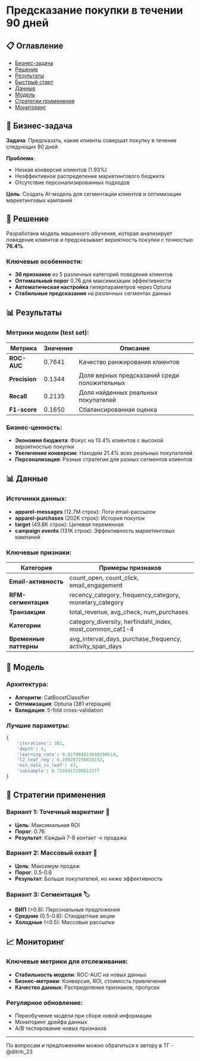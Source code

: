 
# Предсказание покупки в течении 90 дней

## 📋 Оглавление
- [Бизнес-задача](#бизнес-задача)
- [Решение](#решение)
- [Результаты](#результаты)
- [Быстрый старт](#быстрый-старт)
- [Данные](#данные)
- [Модель](#модель)
- [Стратегии применения](#стратегии-применения)
- [Мониторинг](#мониторинг)

## 🎯 Бизнес-задача

**Задача**: Предсказать, какие клиенты совершат покупку в течение следующих 90 дней

**Проблема**: 
- Низкая конверсия клиентов (1.93%)
- Неэффективное распределение маркетингового бюджета
- Отсутствие персонализированных подходов

**Цель**: Создать AI-модель для сегментации клиентов и оптимизации маркетинговых кампаний

## 🚀 Решение

Разработана модель машинного обучения, которая анализирует поведение клиентов и предсказывает вероятность покупки с точностью **76.4%**.

### Ключевые особенности:
- **36 признаков** из 5 различных категорий поведения клиентов
- **Оптимальный порог** 0.76 для максимизации эффективности
- **Автоматическая настройка** гиперпараметров через Optuna
- **Стабильные предсказания** на различных сегментах данных

## 📊 Результаты

### Метрики модели (test set):
| Метрика | Значение | Описание |
|---------|----------|----------|
| **ROC-AUC** | 0.7641 | Качество ранжирования клиентов |
| **Precision** | 0.1344 | Доля верных предсказаний среди положительных |
| **Recall** | 0.2135 | Доля найденных реальных покупателей |
| **F1-score** | 0.1650 | Сбалансированная оценка |

### Бизнес-ценность:
- **Экономия бюджета**: Фокус на 13.4% клиентов с высокой вероятностью покупки
- **Увеличение конверсии**: Находим 21.4% всех реальных покупателей
- **Персонализация**: Разные стратегии для разных сегментов клиентов


## 📊 Данные

### Источники данных:
- **apparel-messages** (12.7M строк): Логи email-рассылок
- **apparel-purchases** (202K строк): История покупок
- **target** (49.8K строк): Целевая переменная
- **campaign events** (131K строк): Эффективность маркетинговых кампаний

### Ключевые признаки:
| Категория | Примеры признаков |
|-----------|-------------------|
| **Email-активность** | count_open, count_click, email_engagement |
| **RFM-сегментация** | recency_category, frequency_category, monetary_category |
| **Транзакции** | total_revenue, avg_check, num_purchases |
| **Категории** | category_diversity, herfindahl_index, most_common_cat1-4 |
| **Временные паттерны** | avg_interval_days, purchase_frequency, activity_span_days |

## 🤖 Модель

### Архитектура:
- **Алгоритм**: CatBoostClassifier
- **Оптимизация**: Optuna (381 итерация)
- **Валидация**: 5-fold cross-validation

### Лучшие параметры:
```python
{
    'iterations': 381,
    'depth': 4,
    'learning_rate': 0.027004823698298614,
    'l2_leaf_reg': 6.289287250810152,
    'min_data_in_leaf': 47,
    'subsample': 0.7556917298812377
}
```


## 🎯 Стратегии применения

### Вариант 1: Точечный маркетинг 🎯
- **Цель**: Максимальная ROI
- **Порог**: 0.76
- **Результат**: Каждый 7-8 контакт → продажа

### Вариант 2: Массовый охват 📢
- **Цель**: Максимум продаж
- **Порог**: 0.5-0.6
- **Результат**: Больше покупателей, но ниже эффективность

### Вариант 3: Сегментация 🏷️
- **ВИП** (>0.8): Персональные предложения
- **Средние** (0.5-0.8): Стандартные акции
- **Холодные** (<0.5): Массовые рассылки

## 📈 Мониторинг

### Ключевые метрики для отслеживания:
- **Стабильность модели**: ROC-AUC на новых данных
- **Бизнес-метрики**: Конверсия, ROI, стоимость привлечения
- **Качество данных**: Распределение признаков, пропуски

### Регулярное обновление:
- Переобучение модели при сборе новой информации
- Мониторинг дрейфа данных
- А/B тестирование новых признаков

---
По вопросам и предложениям можно обратиться к автору в ТГ - @ditrih_23